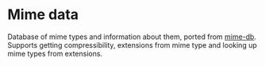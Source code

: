 # Mime data

Database of mime types and information about them, ported from
[mime-db](https://github.com/jshttp/mime-db). Supports getting compressibility,
extensions from mime type and looking up mime types from extensions.
